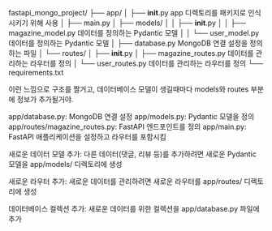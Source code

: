 fastapi_mongo_project/
├── app/
│   ├── __init__.py app 디렉토리를 패키지로 인식시키기 위해 사용
│   ├── main.py
│   ├── models/
│   │   ├── __init__.py
│   │   ├── magazine_model.py 데이터를 정의하는 Pydantic 모델
│   │   └── user_model.py 데이터를 정의하는 Pydantic 모델
│   ├── database.py MongoDB 연결 설정을 정의하는 파일
│   └── routes/
│       ├── __init__.py
│       ├── magazine_routes.py 데이터를 관리하는 라우터를 정의
│       └── user_routes.py 데이터를 관리하는 라우터를 정의
└── requirements.txt


이런 느낌으로 구조를 짤거고, 
데이터베이스 모델이 생길때마다 models와 routes 부분에 정보가 추가될거야. 


app/database.py: MongoDB 연결 설정
app/models.py: Pydantic 모델을 정의
app/routes/magazine_routes.py: FastAPI 엔드포인트를 정의
app/main.py: FastAPI 애플리케이션을 설정하고 라우터를 포함시킴

새로운 데이터 모델 추가: 다른 데이터(댓글, 리뷰 등)를 추가하려면 새로운 Pydantic 모델을 app/models/ 디렉토리에 생성

새로운 라우터 추가: 새로운 데이터를 관리하려면 새로운 라우터를 app/routes/ 디렉토리에 생성

데이터베이스 컬렉션 추가: 새로운 데이터를 위한 컬렉션을 app/database.py 파일에 추가